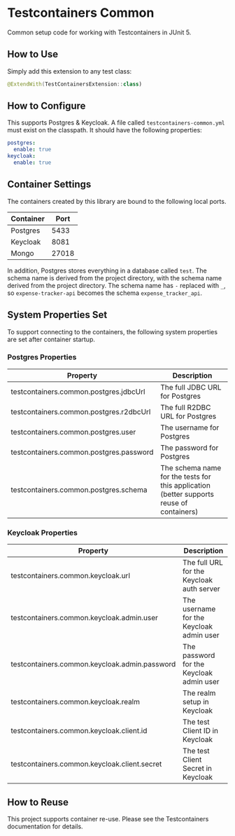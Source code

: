 # Testcontainers Common

Common setup code for working with Testcontainers in JUnit 5.

## How to Use

Simply add this extension to any test class:

```kotlin
@ExtendWith(TestContainersExtension::class)
```

## How to Configure

This supports Postgres & Keycloak. A file called `testcontainers-common.yml` must exist on the classpath. It should have the following properties:

```yaml
postgres:
  enable: true
keycloak:
  enable: true
```

## Container Settings

The containers created by this library are bound to the following local ports.

| Container | Port  |
|-----------|-------|
| Postgres  | 5433  |
| Keycloak  | 8081  |
| Mongo     | 27018 |

In addition, Postgres stores everything in a database called `test`. The schema name is derived from the project directory, with the schema name derived from the project directory. The schema name has `-` replaced with `_`, so `expense-tracker-api` becomes the schema `expense_tracker_api`.

## System Properties Set

To support connecting to the containers, the following system properties are set after container startup.

### Postgres Properties

| Property                                | Description                                                                              |
|-----------------------------------------|------------------------------------------------------------------------------------------|
| testcontainers.common.postgres.jdbcUrl  | The full JDBC URL for Postgres                                                           |
| testcontainers.common.postgres.r2dbcUrl | The full R2DBC URL for Postgres                                                          |
| testcontainers.common.postgres.user     | The username for Postgres                                                                |  
| testcontainers.common.postgres.password | The password for Postgres                                                                |
| testcontainers.common.postgres.schema   | The schema name for the tests for this application (better supports reuse of containers) |

### Keycloak Properties

| Property                                      | Description                               |
|-----------------------------------------------|-------------------------------------------|
| testcontainers.common.keycloak.url            | The full URL for the Keycloak auth server |
| testcontainers.common.keycloak.admin.user     | The username for the Keycloak admin user  |
| testcontainers.common.keycloak.admin.password | The password for the Keycloak admin user  |
| testcontainers.common.keycloak.realm          | The realm setup in Keycloak               |
| testcontainers.common.keycloak.client.id      | The test Client ID in Keycloak            |
| testcontainers.common.keycloak.client.secret  | The test Client Secret in Keycloak        |

## How to Reuse

This project supports container re-use. Please see the Testcontainers documentation for details.